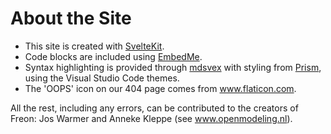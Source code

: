 # About the Site

- This site is created with <a href="https://kit.svelte.dev" target="_blank">SvelteKit</a>.
- Code blocks are included
  using <a href="https://github.com/zakhenry/embedme" target="_blank">EmbedMe</a>.
- Syntax highlighting is provided
  through <a href="https://mdsvex.com/" target="_blank">mdsvex</a> with styling
  from <a href="https://prismjs.com/" target="_blank">Prism</a>,
  using the Visual Studio Code themes.
- The 'OOPS' icon on our 404 page comes
  from <a href="https://www.flaticon.com/" title="Flaticon">www.flaticon.com</a>.

All the rest, including any errors, can be contributed to the creators of Freon: Jos Warmer and Anneke Kleppe (see <a
href="https://www.openmodeling.nl/" title="Openmodeling">www.openmodeling.nl</a>).

